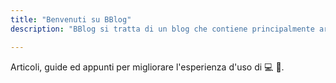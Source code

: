 ```yaml
---
title: "Benvenuti su BBlog"
description: "BBlog si tratta di un blog che contiene principalmente articoli, guide ed appunti per migliorare l'esperienza d'uso di computer e smartphone."

---
```


Articoli, guide ed appunti per migliorare l'esperienza d'uso di  :computer: :iphone:.
